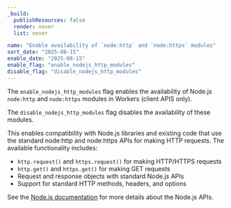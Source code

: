 ```yaml
---
_build:
  publishResources: false
  render: never
  list: never

name: "Enable availability of `node:http` and `node:https` modules"
sort_date: "2025-08-15"
enable_date: "2025-08-15"
enable_flag: "enable_nodejs_http_modules"
disable_flag: "disable_nodejs_http_modules"
---
```


The `enable_nodejs_http_modules` flag enables the availability of Node.js
`node:http` and `node:https` modules in Workers (client APIS only).

The `disable_nodejs_http_modules` flag disables the availability of these
modules.

This enables compatibility with Node.js libraries and existing code that
use the standard node:http and node:https APIs for making HTTP requests.
The available functionality includes:

* `http.request()` and `https.request()` for making HTTP/HTTPS requests
* `http.get()` and `https.get()` for making GET requests
* Request and response objects with standard Node.js APIs
* Support for standard HTTP methods, headers, and options

See the [Node.js documentation](https://nodejs.org/docs/latest/api/http.html)
for more details about the Node.js APIs.
